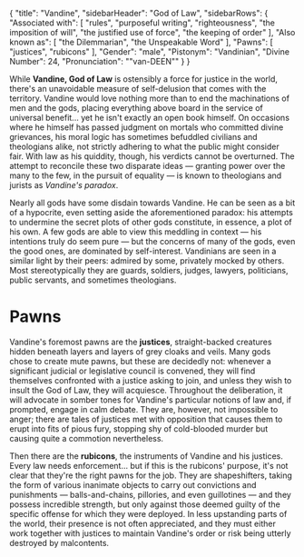 {
	"title": "Vandine",
	"sidebarHeader": "God of Law",
	"sidebarRows": {
		"Associated with": [ "rules", "purposeful writing", "righteousness", "the imposition of will", "the justified use of force", "the keeping of order" ],
		"Also known as": [ "the Dilemmarian", "the Unspeakable Word" ],
		"Pawns": [ "justices", "rubicons" ],
		"Gender": "male",
		"Pistonym": "Vandinian",
		"Divine Number": 24,
		"Pronunciation": "\"van-DEEN\""
	}
}

While **Vandine, God of Law** is ostensibly a force for justice in the world, there's an unavoidable measure of self-delusion that comes with the territory. Vandine would love nothing more than to end the machinations of men and the gods, placing everything above board in the service of universal benefit... yet he isn't exactly an open book himself. On occasions where he himself has passed judgment on mortals who committed divine grievances, his moral logic has sometimes befuddled civilians and theologians alike, not strictly adhering to what the public might consider fair. With law as his quiddity, though, his verdicts cannot be overturned. The attempt to reconcile these two disparate ideas — granting power over the many to the few, in the pursuit of equality — is known to theologians and jurists as *Vandine's paradox*.

Nearly all gods have some disdain towards Vandine. He can be seen as a bit of a hypocrite, even setting aside the aforementioned paradox: his attempts to undermine the secret plots of other gods constitute, in essence, a plot of his own. A few gods are able to view this meddling in context — his intentions truly do seem pure — but the concerns of many of the gods, even the good ones, are dominated by self-interest. Vandinians are seen in a similar light by their peers: admired by some, privately mocked by others. Most stereotypically they are guards, soldiers, judges, lawyers, politicians, public servants, and sometimes theologians.

# Pawns

Vandine's foremost pawns are the **justices**, straight-backed creatures hidden beneath layers and layers of grey cloaks and veils. Many gods chose to create mute pawns, but these are decidedly not: whenever a significant judicial or legislative council is convened, they will find themselves confronted with a justice asking to join, and unless they wish to insult the God of Law, they will acquiesce. Throughout the deliberation, it will advocate in somber tones for Vandine's particular notions of law and, if prompted, engage in calm debate. They are, however, not impossible to anger; there are tales of justices met with opposition that causes them to erupt into fits of pious fury, stopping shy of cold-blooded murder but causing quite a commotion nevertheless.

Then there are the **rubicons**, the instruments of Vandine and his justices. Every law needs enforcement... but if this is the rubicons' purpose, it's not clear that they're the right pawns for the job. They are shapeshifters, taking the form of various inanimate objects to carry out convictions and punishments — balls-and-chains, pillories, and even guillotines — and they possess incredible strength, but only against those deemed guilty of the specific offense for which they were deployed. In less upstanding parts of the world, their presence is not often appreciated, and they must either work together with justices to maintain Vandine's order or risk being utterly destroyed by malcontents.